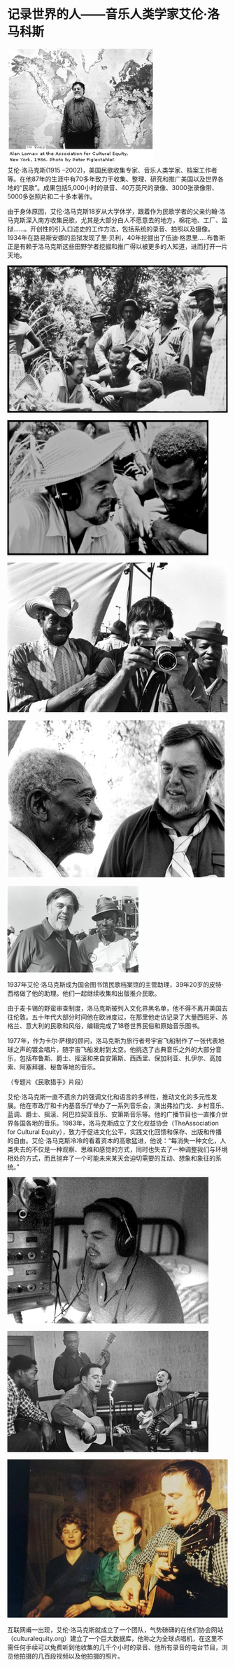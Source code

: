 # 记录世界的人——音乐人类学家艾伦·洛马科斯

![p2.9.1](./images/2.9.1.jpg)  
艾伦·洛马克斯(1915 –2002)，美国民歌收集专家、音乐人类学家、档案工作者等。在他87年的生涯中有70多年致力于收集、整理、研究和推广美国以及世界各地的“民歌”。成果包括5,000小时的录音、40万英尺的录像、3000张录像带、5000多张照片和二十多本著作。

由于身体原因，艾伦·洛马克斯18岁从大学休学，跟着作为民歌学者的父亲约翰·洛马克斯深入南方收集民歌，尤其是大部分白人不愿意去的地方，棉花地、工厂、监狱……。开创性的引入口述史的工作方法，包括系统的录音、拍照以及摄像。1934年在路易斯安娜的监狱发现了里·贝利，40年挖掘出了伍迪·格思里…..布鲁斯正是有赖于洛马克斯这些田野学者挖掘和推广得以被更多的人知道，进而打开一片天地。

![p2.9.2](./images/2.9.2.jpg)  

![p2.9.3](./images/2.9.3.jpg)  

![p2.9.4](./images/2.9.4.jpg)  

![p2.9.5](./images/2.9.5.jpg)  

![p2.9.6](./images/2.9.6.jpg)  

1937年艾伦·洛马克斯成为国会图书馆民歌档案馆的主管助理，39年20岁的皮特·西格做了他的助理。他们一起继续收集和出版推介民歌。

由于麦卡锡的野蛮审查制度，洛马克斯被列入文化界黑名单，他不得不离开美国去往伦敦。五十年代大部分时间他在欧洲度过，在那里他走访记录了大量西班牙、苏格兰、意大利的民歌和风俗，编辑完成了18卷世界民俗和原始音乐图书。

1977年，作为卡尔·萨根的顾问，洛马克斯为旅行者号宇宙飞船制作了一张代表地球之声的镀金唱片，随宇宙飞船发射到太空。他挑选了古典音乐之外的大部分音乐，包括布鲁斯、爵士、摇滚和来自安第斯、西西里、保加利亚、扎伊尔、高加索、阿塞拜疆、秘鲁等地的音乐。

（专题片《民歌猎手》片段）  

艾伦·洛马克斯一直不遗余力的强调文化和语言的多样性，推动文化的多元性发展。他在市政厅和卡内基音乐厅举办了一系列音乐会，演出弗拉门戈、乡村音乐、蓝调、爵士、摇滚、阿巴拉契亚音乐、安第斯音乐等。他的广播节目也一直推介世界各国各地的音乐。1983年，洛马克斯成立了文化权益协会（TheAssociation for Cultural Equity），致力于促进文化公平，实践文化回馈和保存、出版和传播的自由。艾伦·洛马克斯冷冷的看着资本的高歌猛进，他说：“每消失一种文化，人类失去的不仅是一种观察、思维和感觉的方式，同时也失去了一种调整我们与环境相处的方式，而且抛弃了一个可能未来某天会迫切需要的互动、想象和象征的系统。”

![p2.9.7](./images/2.9.7.jpg)  

![p2.9.8](./images/2.9.8.jpg)  

![p2.9.9](./images/2.9.9.png)  

互联网甫一出现，艾伦·洛马克斯就成立了一个团队，气势磅礴的在他们协会网站（culturalequity.org）建立了一个巨大数据库，他称之为全球点唱机，在这里不需任何手续可以免费听到他收集的几千个小时的录音、他所有录音的电台节目，浏览他拍摄的几百段视频以及他拍摄的照片。
